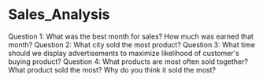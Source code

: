 # Sales_Analysis

Question 1: What was the best month for sales? How much was earned that month?
Question 2: What city sold the most product?
Question 3: What time should we display advertisements to maximize likelihood of customer's buying product?
Question 4: What products are most often sold together?
What product sold the most? Why do you think it sold the most?
